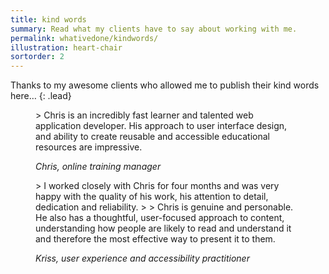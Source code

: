 ```yaml
---
title: kind words
summary: Read what my clients have to say about working with me.
permalink: whativedone/kindwords/
illustration: heart-chair
sortorder: 2
---
```


Thanks to my awesome clients who allowed me to publish their kind words here…
{: .lead}

<figure class="quote">
> Chris is an incredibly fast learner and talented web application developer. His approach to user interface design, and ability to create reusable and accessible educational resources are impressive.

<cite>Chris, online training manager</cite>
</figure>

<figure class="quote">
> I worked closely with Chris for four months and was very happy with the quality of his work, his attention to detail, dedication and reliability.
>
> Chris is genuine and personable. He also has a thoughtful, user-focused approach to content, understanding how people are likely to read and understand it and therefore the most effective way to present it to them.
    
<cite>Kriss, user experience and accessibility practitioner</cite>
</figure>
